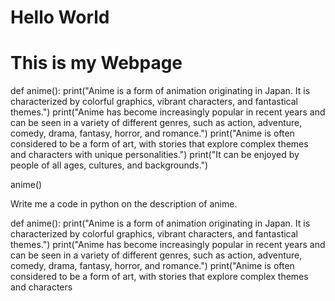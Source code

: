# Hello World
# This is my Webpage

def anime():
  print("Anime is a form of animation originating in Japan. It is characterized by colorful graphics, vibrant characters, and fantastical themes.")
  print("Anime has become increasingly popular in recent years and can be seen in a variety of different genres, such as action, adventure, comedy, drama, fantasy, horror, and romance.")
  print("Anime is often considered to be a form of art, with stories that explore complex themes and characters with unique personalities.")
  print("It can be enjoyed by people of all ages, cultures, and backgrounds.")

anime()

Write me a code in python on the description of anime.

def anime():
  print("Anime is a form of animation originating in Japan. It is characterized by colorful graphics, vibrant characters, and fantastical themes.")
  print("Anime has become increasingly popular in recent years and can be seen in a variety of different genres, such as action, adventure, comedy, drama, fantasy, horror, and romance.")
  print("Anime is often considered to be a form of art, with stories that explore complex themes and characters
